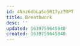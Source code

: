 ```yaml
---
id: 4Nnz6dbLaSo5R17yz7RPT
title: Breathwork
desc: ''
updated: 1639759645940
created: 1639759645940
---
```


